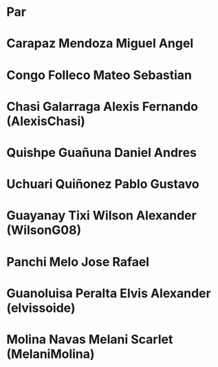 # Par
# Carapaz Mendoza Miguel Angel
# Congo Folleco Mateo Sebastian
# Chasi Galarraga Alexis Fernando (AlexisChasi)
# Quishpe Guañuna Daniel Andres
# Uchuari Quiñonez Pablo Gustavo
# Guayanay Tixi Wilson Alexander (WilsonG08)
# Panchi Melo Jose Rafael
# Guanoluisa Peralta Elvis Alexander (elvissoide)
# Molina Navas Melani Scarlet (MelaniMolina)
